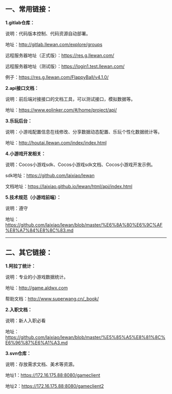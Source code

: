 ## 一、常用链接：
**1.gitlab仓库：**

说明：代码版本控制、代码资源自动部署。

地址：http://gitlab.llewan.com/explore/groups

远程服务器地址（正式版）：https://res.g.llewan.com/

远程服务器地址（测试版）：https://login1.test.llewan.com/

例子：https://res.g.llewan.com/FlappyBall/v4.1.0/
	
**2.api接口文档：**

说明：前后端对接接口的文档工具，可以测试接口，模拟数据等。

地址：https://www.eolinker.com/#/home/project/api/
	

**3.乐玩后台：**

说明：小游戏配置信息在线修改、分享数据动态配置、乐玩个性化数据统计等。

地址：http://houtai.llewan.com/index/index.html
	
	
**4.小游戏开发相关：**

说明：Cocos小游戏sdk、Cocos小游戏sdk文档、Cocos小游戏开发示例。

sdk地址：https://github.com/laixiao/lewan

文档地址：https://laixiao.github.io/lewan/html/api/index.html
	
**5.技术规范（小游戏前端）：**

说明：遵守

地址：https://github.com/laixiao/lewan/blob/master/%E6%8A%80%E6%9C%AF%E8%A7%84%E8%8C%83.md

	
	
	
	

------------
## 二、其它链接：
	
**1.阿拉丁统计：**

说明：专业的小游戏数据统计。

地址：http://game.aldwx.com

帮助文档：http://www.superwang.cn/_book/
	


**2.入职文档：**

说明：新人入职必看

地址：https://github.com/laixiao/lewan/blob/master/%E5%85%A5%E8%81%8C%E6%96%87%E6%A1%A3.md

	
	
**3.svn仓库：**

说明：存放需求文档、美术等资源。

地址1：https://172.16.175.88:8080/gameclient

地址2：https://172.16.175.88:8080/gameclient2
	